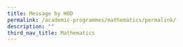 ```yaml
---
title: Message by HOD
permalink: /academic-programmes/mathematics/permalink/
description: ""
third_nav_title: Mathematics
---
```

